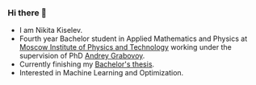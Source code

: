 ### Hi there 👋

- I am Nikita Kiselev.
- Fourth year Bachelor student in Applied Mathematics and Physics at [Moscow Institute of Physics and Technology](https://mipt.ru/en) working under the supervision of PhD [Andrey Grabovoy](https://andriygav.github.io). 
- Currently finishing my [Bachelor's thesis](https://github.com/intsystems/Kiselev-BS-Thesis).  
- Interested in Machine Learning and Optimization.
